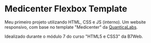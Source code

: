 # Medicenter Flexbox Template

Meu primeiro projeto utilizando HTML, CSS e JS (interno). Um website responsivo, com base no template "Medicenter" da <a href="https://quanticalabs.com/">QuanticaLabs</a>.

Idealizado durante o módulo 7 do curso "HTML5 e CSS3" da B7Web.
